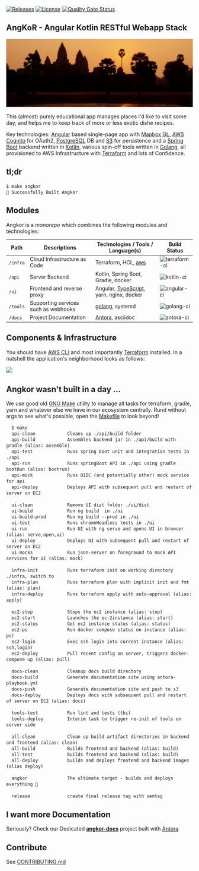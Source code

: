 [![Releases](https://img.shields.io/github/v/tag/tillkuhn/angkor?color=blue)](https://github.com/tillkuhn/angkor/releases)
[![License](https://img.shields.io/github/license/tillkuhn/angkor?color=blue)](https://github.com/tillkuhn/angkor/blob/master/LICENSE)
[![Quality Gate Status](https://sonarcloud.io/api/project_badges/measure?project=angkor&metric=alert_status)](https://sonarcloud.io/dashboard?id=angkor)

## AngKoR - Angular Kotlin RESTful Webapp Stack
![](docs/modules/ROOT/images/img_4075_angkor_sunrise_pano.jpg)

This (almost) purely educational app manages places I'd like to visit some day, and helps me to keep track of more or less exotic dishe recipes.  

Key technologies: [Angular](https://angular.io/) based single-page app with [Mapbox GL](https://docs.mapbox.com/mapbox-gl-js/api/), [AWS Cognito](https://aws.amazon.com/cognito/) for OAuth2, [PostgreSQL](https://www.postgresql.org/) DB and [S3](https://aws.amazon.com/s3/) for persistence and a [Spring Boot](https://spring.io/projects/spring-boot) backend written in [Kotlin](https://kotlinlang.org/), various spin-off tools written in [Golang](https://golang.org/), all provisioned to AWS Infrastructure with [Terraform](https://www.terraform.io/) and lots of Confidence.

## tl;dr

```shell script
$ make angkor
🌇 Successfully Built Angkor 
```

## Modules

Angkor is a *monorepo* which combines the following modules and technologies:

| Path   | Descriptions                         | Technologies / Tools / Language(s)                                                    | Build Status                                                                          |
|--------|--------------------------------------|---------------------------------------------------------------------|---------------------------------------------------------------------------------------|
| `/infra` | Cloud Infrastructure as Code         | Terraform, HCL, [aws](https://aws.amazon.com/)                      | ![ terraform-ci](https://github.com/tillkuhn/angkor/workflows/terraform-ci/badge.svg) |
| `/api`   | Server Backend                       | Kotlin, Spring Boot, Gradle, docker                                         | ![ kotlin-ci](https://github.com/tillkuhn/angkor/workflows/kotlin-ci/badge.svg)       |
| `/ui`    | Frontend and reverse proxy           | Angular, [TypeScript](https://www.typescriptlang.org/), yarn, nginx, docker | ![ angular-ci](https://github.com/tillkuhn/angkor/workflows/angular-ci/badge.svg)     |
| `/tools` | Supporting services such as webhooks | [golang](https://golang.org/), systemd                                       | ![ golang-ci](https://github.com/tillkuhn/angkor/workflows/golang-ci/badge.svg)       |
| `/docs`  | Project Documentation                | [Antora](https://antora.org/), asciidoc                             | ![ antora-ci](https://github.com/tillkuhn/angkor/workflows/antora-ci/badge.svg)       | 

## Components & Infrastructure

You should have [AWS CLI](http://docs.aws.amazon.com/cli/latest/userguide/installing.html) and most importantly [Terraform](https://www.terraform.io/intro/getting-started/install.html) installed.
In a nutshell the application's neighborhood looks as follows: 

![](https://timafe.files.wordpress.com/2020/12/angkor-components.png)

## Angkor wasn't built in a day ... 

We use good old [GNU Make](https://www.gnu.org/software/make/) utility to manage all tasks for terraform, gradle, yarn
and whatever else we have in our ecosystem centrally. Rund without args to see what's possible, open the [Makefile](./Makefile) to look beyond!

```shell script
  $ make
  api-clean            Cleans up ./api/build folder
  api-build            Assembles backend jar in ./api/build with gradle (alias: assemble)
  api-test             Runs spring boot unit and integration tests in ./api
  api-run              Runs springBoot API in ./api using gradle bootRun (alias: bootrun)
  api-mock             Runs OIDC (and potentially other) mock service for api
  api-deploy           Deploys API with subsequent pull and restart of server on EC2

  ui-clean             Remove UI dist folder ./ui/dist
  ui-build             Run ng build  in ./ui
  ui-build-prod        Run ng build --prod in ./ui
  ui-test              Runs chromeHeadless tests in ./ui
  ui-run               Run UI with ng serve and opens UI in browser (alias: serve,open,ui)
  ui-deploy            Deploys UI with subsequent pull and restart of server on EC2
  ui-mocks             Run json-server on foreground to mock API services for UI (alias: mock)

  infra-init           Runs terraform init on working directory ./infra, switch to
  infra-plan           Runs terraform plan with implicit init and fmt (alias: plan)
  infra-deploy         Runs terraform apply with auto-approval (alias: apply)

  ec2-stop             Stops the ec2 instance (alias: stop)
  ec2-start            Launches the ec-2instamce (alias: start)
  ec2-status           Get ec2 instance status (alias: status)
  ec2-ps               Run docker compose status on instance (alias: ps)
  ec2-login            Exec ssh login into current instance (alias: ssh,login)
  ec2-deploy           Pull recent config on server, triggers docker-compose up (alias: pull)

  docs-clean           Cleanup docs build directory
  docs-build           Generate documentation site using antora-playbook.yml
  docs-push            Generate documentation site and push to s3
  docs-deploy          Deploys docs with subsequent pull and restart of server on EC2 (alias: docs)

  tools-test           Run lint and tests (tbi)
  tools-deploy         Interim task to trigger re-init of tools on server side

  all-clean            Clean up build artifact directories in backend and frontend (alias: clean)
  all-build            Builds frontend and backend (alias: build)
  all-test             Builds frontend and backend (alias: build)
  all-deploy           builds and deploys frontend and backend images (alias deploy)

  angkor               The ultimate target - builds and deploys everything 🦄

  release              create final release tag with semtag
```

## I want more Documentation

Seriously? Check our Dedicated **[angkor-docs](https://dev.timafe.net/angkor-docs/angkor-docs/)**  project built with [Antora](https://antora.org/)




## Contribute

See [CONTRIBUTING.md](./CONTRIBUTING.md)
